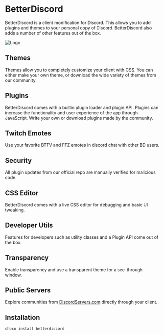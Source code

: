 ﻿# BetterDiscord

BetterDiscord is a client modification for Discord. This allows you to add plugins and themes to your personal copy of Discord. BetterDiscord also adds a number of other features out of the box.

![Logo](https://betterdiscord.app/resources/branding/logo_large.svg)

## Themes

Themes allow you to completely customize your client with CSS. You can either make your own theme, or download the wide variety of themes from our community.

## Plugins

BetterDiscord comes with a builtin plugin loader and plugin API. Plugins can increase the functionality and user experience of the app through JavaScript. Write your own or download plugins made by the community.

## Twitch Emotes

Use your favorite BTTV and FFZ emotes in discord chat with other BD users.

## Security

All plugin updates from our official repo are manually verified for malicious code.

## CSS Editor

BetterDiscord comes with a live CSS editor for debugging and basic UI tweaking.

## Developer Utils

Features for developers such as utility classes and a Plugin API come out of the box.

## Transparency

Enable transparency and use a transparent theme for a see-through window.

## Public Servers

Explore communities from [DiscordServers.com](https://discordservers.com/) directly through your client.

## Installation

```powershell
choco install betterdiscord
```
